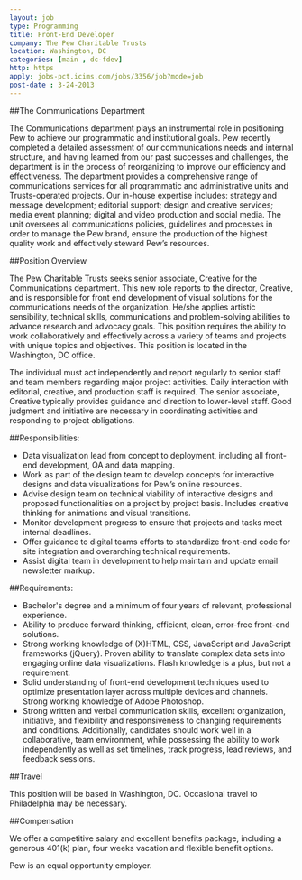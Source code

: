 ```yaml
---
layout: job
type: Programming
title: Front-End Developer
company: The Pew Charitable Trusts
location: Washington, DC
categories: [main , dc-fdev]
http: https
apply: jobs-pct.icims.com/jobs/3356/job?mode=job
post-date : 3-24-2013
---
```


##The Communications Department

The Communications department plays an instrumental role in positioning Pew to achieve our programmatic and institutional goals. Pew recently completed a detailed assessment of our communications needs and internal structure, and having learned from our past successes and challenges, the department is in the process of reorganizing to improve our efficiency and effectiveness. The department provides a comprehensive range of communications services for all programmatic and administrative units and Trusts-operated projects. Our in-house expertise includes: strategy and message development; editorial support; design and creative services; media event planning; digital and video production and social media. The unit oversees all communications policies, guidelines and processes in order to manage the Pew brand, ensure the production of the highest quality work and effectively steward Pew’s resources.

##Position Overview

The Pew Charitable Trusts seeks senior associate, Creative for the Communications department. This new role reports to the director, Creative, and is responsible for front end development of visual solutions for the communications needs of the organization.  He/she applies artistic sensibility, technical skills, communications and problem-solving abilities to advance research and advocacy goals. This position requires the ability to work collaboratively and effectively across a variety of teams and projects with unique topics and objectives. This position is located in the Washington, DC office.

The individual must act independently and report regularly to senior staff and team members regarding major project activities. Daily interaction with editorial, creative, and production staff is required. The senior associate, Creative typically provides guidance and direction to lower-level staff. Good judgment and initiative are necessary in coordinating activities and responding to project obligations.

##Responsibilities:

* Data visualization lead from concept to deployment, including all front-end development, QA and data mapping.
* Work as part of the design team to develop concepts for interactive designs and data visualizations for Pew’s online resources.
* Advise design team on technical viability of interactive designs and proposed functionalities on a project by project basis. Includes creative thinking for animations and visual transitions.
* Monitor development progress to ensure that projects and tasks meet internal deadlines.
* Offer guidance to digital teams efforts to standardize front-end code for site integration and overarching technical requirements.
* Assist digital team in development to help maintain and update email newsletter markup.

##Requirements:

* Bachelor's degree and a minimum of four years of relevant, professional experience.
* Ability to produce forward thinking, efficient, clean, error-free front-end solutions.
* Strong working knowledge of (X)HTML, CSS, JavaScript and JavaScript frameworks (jQuery). Proven ability to translate complex data sets into engaging online data visualizations. Flash knowledge is a plus, but not a requirement.
* Solid understanding of front-end development techniques used to optimize presentation layer across multiple devices and channels. Strong working knowledge of Adobe Photoshop.
* Strong written and verbal communication skills, excellent organization, initiative, and flexibility and responsiveness to changing requirements and conditions. Additionally, candidates should work well in a collaborative, team environment, while possessing the ability to work independently as well as set timelines, track progress, lead reviews, and feedback sessions. 

##Travel

This position will be based in Washington, DC. Occasional travel to Philadelphia may be necessary. 

##Compensation 

We offer a competitive salary and excellent benefits package, including a generous 401(k) plan, four weeks vacation and flexible benefit options.

Pew is an equal opportunity employer.